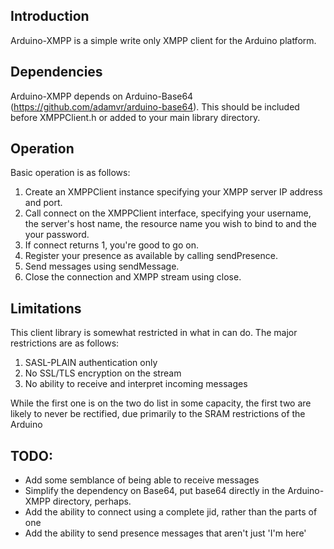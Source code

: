 Introduction
------------

Arduino-XMPP is a simple write only XMPP client for the Arduino platform.

Dependencies
------------

Arduino-XMPP depends on Arduino-Base64 (https://github.com/adamvr/arduino-base64). This should be included before XMPPClient.h or added to your main library directory.

Operation
---------

Basic operation is as follows:

1. Create an XMPPClient instance specifying your XMPP server IP address and port.
2. Call connect on the XMPPClient interface, specifying your username, the server's host name, the resource name you wish to bind to and the your password.
3. If connect returns 1, you're good to go on.
4. Register your presence as available by calling sendPresence.
5. Send messages using sendMessage.
6. Close the connection and XMPP stream using close.

Limitations
-----------

This client library is somewhat restricted in what in can do. The major restrictions are as follows:
    
1. SASL-PLAIN authentication only
2. No SSL/TLS encryption on the stream
3. No ability to receive and interpret incoming messages

While the first one is on the two do list in some capacity, the first two are likely to never be rectified, due primarily to the SRAM restrictions of the Arduino

TODO:
-----

* Add some semblance of being able to receive messages
* Simplify the dependency on Base64, put base64 directly in the Arduino-XMPP directory, perhaps.
* Add the ability to connect using a complete jid, rather than the parts of one
* Add the ability to send presence messages that aren't just 'I'm here'
